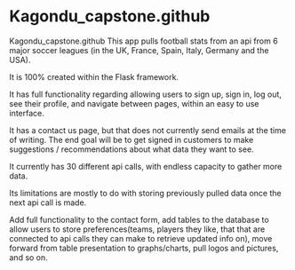 # Kagondu_capstone.github

Kagondu_capstone.github
This app pulls football stats from an api from 6 major soccer leagues (in the UK, France, Spain, Italy, Germany and the USA).

It is 100% created within the Flask framework.

It has full functionality regarding allowing users to sign up, sign in, log out, see their profile, and navigate between pages, within an easy to use interface.

It has a contact us page, but that does not currently send emails at the time of writing. The end goal will be to get signed in customers to make suggestions / recommendations about what data they want to see.

It currently has 30 different api calls, with endless capacity to gather more data.

Its limitations are mostly to do with storing previously pulled data once the next api call is made.

Add full functionality to the contact form, add tables to the database to allow users to store preferences(teams, players they like, that that are connected to api calls they can make to retrieve updated info on), move forward from table presentation to graphs/charts, pull logos and pictures, and so on.
